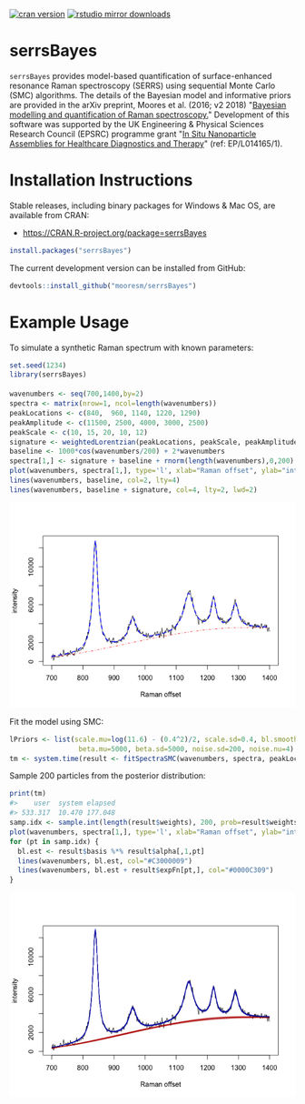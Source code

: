 <!-- README.md is generated from README.Rmd. Please edit that file -->
[![cran version](http://www.r-pkg.org/badges/version/serrsBayes)](https://cran.r-project.org/package=serrsBayes) [![rstudio mirror downloads](http://cranlogs.r-pkg.org/badges/grand-total/serrsBayes)](https://github.com/metacran/cranlogs.app)

serrsBayes
==========

`serrsBayes` provides model-based quantification of surface-enhanced resonance Raman spectroscopy (SERRS) using sequential Monte Carlo (SMC) algorithms. The details of the Bayesian model and informative priors are provided in the arXiv preprint, Moores et al. (2016; v2 2018) "[Bayesian modelling and quantification of Raman spectroscopy.](https://arxiv.org/abs/1604.07299)" Development of this software was supported by the UK Engineering & Physical Sciences Research Council (EPSRC) programme grant "[In Situ Nanoparticle Assemblies for Healthcare Diagnostics and Therapy](http://gow.epsrc.ac.uk/NGBOViewGrant.aspx?GrantRef=EP/L014165/1)" (ref: EP/L014165/1).

Installation Instructions
=========================

Stable releases, including binary packages for Windows & Mac OS, are available from CRAN:

-   <https://CRAN.R-project.org/package=serrsBayes>

``` r
install.packages("serrsBayes")
```

The current development version can be installed from GitHub:

``` r
devtools::install_github("mooresm/serrsBayes")
```

Example Usage
=============

To simulate a synthetic Raman spectrum with known parameters:

``` r
set.seed(1234)
library(serrsBayes)

wavenumbers <- seq(700,1400,by=2)
spectra <- matrix(nrow=1, ncol=length(wavenumbers))
peakLocations <- c(840,  960, 1140, 1220, 1290)
peakAmplitude <- c(11500, 2500, 4000, 3000, 2500)
peakScale <- c(10, 15, 20, 10, 12)
signature <- weightedLorentzian(peakLocations, peakScale, peakAmplitude, wavenumbers)
baseline <- 1000*cos(wavenumbers/200) + 2*wavenumbers
spectra[1,] <- signature + baseline + rnorm(length(wavenumbers),0,200)
plot(wavenumbers, spectra[1,], type='l', xlab="Raman offset", ylab="intensity")
lines(wavenumbers, baseline, col=2, lty=4)
lines(wavenumbers, baseline + signature, col=4, lty=2, lwd=2)
```

![](inst/image/README-example-1.png)

Fit the model using SMC:

``` r
lPriors <- list(scale.mu=log(11.6) - (0.4^2)/2, scale.sd=0.4, bl.smooth=10^11, bl.knots=50,
                 beta.mu=5000, beta.sd=5000, noise.sd=200, noise.nu=4)
tm <- system.time(result <- fitSpectraSMC(wavenumbers, spectra, peakLocations, lPriors))
```

Sample 200 particles from the posterior distribution:

``` r
print(tm)
#>    user  system elapsed 
#> 533.317  10.470 177.048
samp.idx <- sample.int(length(result$weights), 200, prob=result$weights)
plot(wavenumbers, spectra[1,], type='l', xlab="Raman offset", ylab="intensity")
for (pt in samp.idx) {
  bl.est <- result$basis %*% result$alpha[,1,pt]
  lines(wavenumbers, bl.est, col="#C3000009")
  lines(wavenumbers, bl.est + result$expFn[pt,], col="#0000C309")
}
```

![](inst/image/README-plotting-1.png)
